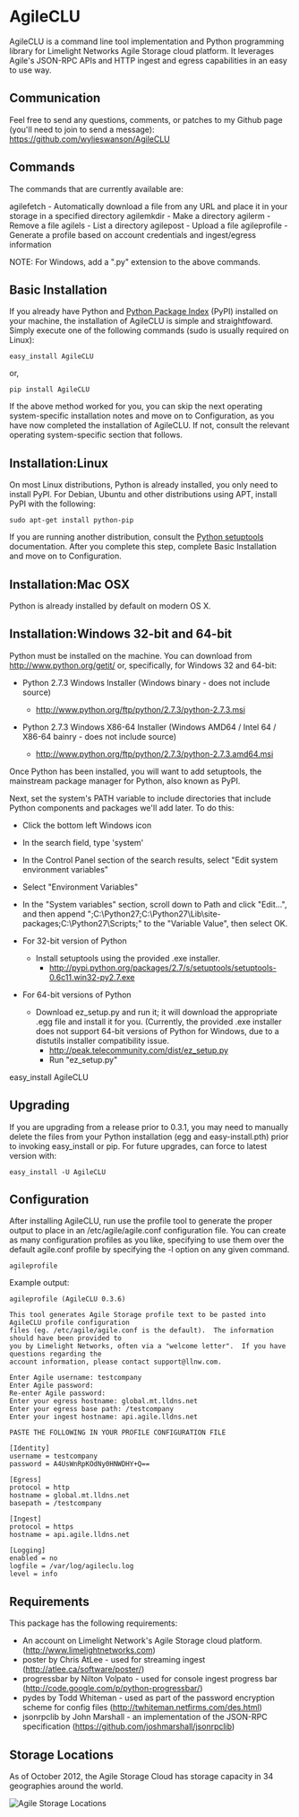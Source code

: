 AgileCLU
========
AgileCLU is a command line tool implementation and Python programming library for Limelight Networks Agile Storage cloud platform.  It leverages Agile's JSON-RPC APIs and HTTP ingest and egress capabilities in an easy to use way.  

Communication
-------------
Feel free to send any questions, comments, or patches to my Github page (you'll need to join to send a message): 
https://github.com/wylieswanson/AgileCLU

Commands
--------
The commands that are currently available are:

agilefetch - Automatically download a file from any URL and place it in your storage in a specified directory
agilemkdir - Make a directory
agilerm - Remove a file
agilels - List a directory
agilepost - Upload a file
agileprofile - Generate a profile based on account credentials and ingest/egress information

NOTE: For Windows, add a ".py" extension to the above commands.

Basic Installation
------------------
If you already have Python and [Python Package Index](http://pypi.python.org/pypi/setuptools) (PyPI) installed on your machine, the installation of AgileCLU is simple and straightfoward.  Simply execute one of the following commands (sudo is usually required on Linux):

	easy_install AgileCLU

or,

	pip install AgileCLU

If the above method worked for you, you can skip the next operating system-specific installation notes and move on to Configuration, as you have now completed the installation of AgileCLU.  If not, consult the relevant operating system-specific section that follows.

Installation:Linux
------------------

On most Linux distributions, Python is already installed, you only need to install PyPI.  For Debian, Ubuntu and other distributions using APT, install PyPI with the following:

	sudo apt-get install python-pip

If you are running another distribution, consult the [Python setuptools](http://pypi.python.org/pypi/setuptools) documentation.  After you complete this step, complete Basic Installation and move on to Configuration.

Installation:Mac OSX
--------------------
Python is already installed by default on modern OS X.

Installation:Windows 32-bit and 64-bit
--------------------------------------
Python must be installed on the machine.  You can download from http://www.python.org/getit/ or, specifically, for Windows 32 and 64-bit:

* Python 2.7.3 Windows Installer (Windows binary - does not include source)
	* http://www.python.org/ftp/python/2.7.3/python-2.7.3.msi

* Python 2.7.3 Windows X86-64 Installer (Windows AMD64 / Intel 64 / X86-64 bainry - does not include source)
	* http://www.python.org/ftp/python/2.7.3/python-2.7.3.amd64.msi

Once Python has been installed, you will want to add setuptools, the mainstream package manager for Python, also known as PyPI.

Next, set the system's PATH variable to include directories that include Python components and packages we'll add later.  To do this:

* Click the bottom left Windows icon
* In the search field, type 'system'
* In the Control Panel section of the search results, select "Edit system environment variables"
* Select "Environment Variables"
* In the "System variables" section, scroll down to Path and click "Edit...", and then append ";C:\Python27;C:\Python27\Lib\site-packages;C:\Python27\Scripts;" to the "Variable Value", then select OK.


* For 32-bit version of Python 
	* Install setuptools using the provided .exe installer.
		* http://pypi.python.org/packages/2.7/s/setuptools/setuptools-0.6c11.win32-py2.7.exe

* For 64-bit versions of Python
	* Download ez_setup.py and run it; it will download the appropriate .egg file and install it for you. (Currently, the provided .exe installer does not support 64-bit versions of Python for Windows, due to a distutils installer compatibility issue.
		* http://peak.telecommunity.com/dist/ez_setup.py
		* Run "ez_setup.py"


easy_install AgileCLU

Upgrading
---------
If you are upgrading from a release prior to 0.3.1, you may need to manually delete the files from your Python installation (egg and easy-install.pth) prior to invoking easy_install or pip.  For future upgrades, can force to latest version with:

	easy_install -U AgileCLU


Configuration 
-------------
After installing AgileCLU, run use the profile tool to generate the proper output to place in an /etc/agile/agile.conf configuration file.  You can create as many configuration profiles as you like, specifying to use them over the default agile.conf profile by specifying the -l option on any given command.

	agileprofile

Example output:

	agileprofile (AgileCLU 0.3.6)
	
	This tool generates Agile Storage profile text to be pasted into AgileCLU profile configuration
	files (eg. /etc/agile/agile.conf is the default).  The information should have been provided to
	you by Limelight Networks, often via a "welcome letter".  If you have questions regarding the
	account information, please contact support@llnw.com.
	
	Enter Agile username: testcompany
	Enter Agile password: 
	Re-enter Agile password: 
	Enter your egress hostname: global.mt.lldns.net
	Enter your egress base path: /testcompany
	Enter your ingest hostname: api.agile.lldns.net
	
	PASTE THE FOLLOWING IN YOUR PROFILE CONFIGURATION FILE 
	
	[Identity]
	username = testcompany
	password = A4UsWnRpKOdNy0HNWDHY+Q==
	
	[Egress]
	protocol = http
	hostname = global.mt.lldns.net
	basepath = /testcompany
	
	[Ingest]
	protocol = https
	hostname = api.agile.lldns.net
	
	[Logging]
	enabled = no
	logfile = /var/log/agileclu.log
	level = info

Requirements
------------
This package has the following requirements:

* An account on Limelight Network's Agile Storage cloud platform. (http://www.limelightnetworks.com)
* poster by Chris AtLee - used for streaming ingest (http://atlee.ca/software/poster/)
* progressbar by Nilton Volpato - used for console ingest progress bar (http://code.google.com/p/python-progressbar/)
* pydes by Todd Whiteman - used as part of the password encryption scheme for config files (http://twhiteman.netfirms.com/des.html)
* jsonrpclib by John Marshall - an implementation of the JSON-RPC specification (https://github.com/joshmarshall/jsonrpclib)

Storage Locations
-----------------
As of October 2012, the Agile Storage Cloud has storage capacity in 34 geographies around the world.

![Agile Storage Locations](https://raw.github.com/wylieswanson/AgileCLU/master/agile_locations_oct_2012.jpg)
